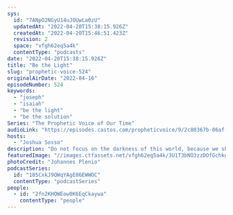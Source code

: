 ```yaml
---
sys:
  id: "7ANpO2NGyU14uJOUwLa0zU"
  updatedAt: "2022-04-20T15:38:15.926Z"
  createdAt: "2022-04-20T15:46:51.423Z"
  revision: 2
  space: "vfgh62eq5a4k"
  contentType: "podcasts"
date: "2022-04-20T15:38:15.926Z"
title: "Be the Light"
slug: "prophetic-voice-524"
originalAirDate: "2022-04-16"
episodeNumber: 524
keywords:
  - "joseph"
  - "isaiah"
  - "be the light"
  - "be the solution"
Series: "The Prophetic Voice of Our Time"
audioLink: "https://episodes.castos.com/propheticvoice/9/2c80367b-06af-4ee7-bdcc-658f2e60c66a/04-16-17-22-The-Prophetic-Voice-of-our-Time-mixdown-.mp3"
hosts:
  - "Joshua Sosso"
description: "Do not focus on the darkness of this world, because we should be the light in dark places. We should be part of the solution, not the problem. As we continue to seek God out, he will give us the knowhow of what to do and say. When the world sees us, they should want to know our God."
featuredImage: "//images.ctfassets.net/vfgh62eq5a4k/3U1T3bNO3zzDOfGchkgDKM/cc928c8e962c2c20d787c60ecfb176ab/johannes-plenio-BvSObUWmOVw-unsplash__1_.jpg"
photoCredit: "Johannes Plenio"
podcastSeries:
  id: "185CxkJ9QWqYAgE86EWWOC"
  contentType: "podcastSeries"
people:
  - id: "2fn2KHOWEow0K6EqCkaywa"
    contentType: "people"
---
```

